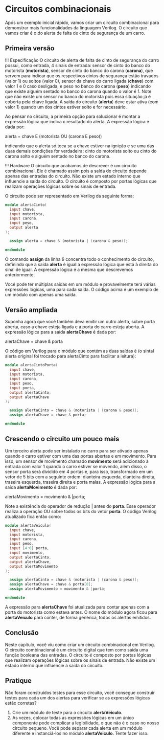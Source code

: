 # Circuitos combinacionais

Após um exemplo inicial rápido, vamos criar um circuito combinacional para demonstrar mais funcionalidades da linguagem Verilog. O circuito que vamos criar é o do alerta de falta de cinto de segurança de um carro. 

## Primeira versão

!!! Especificação
    O circuito de alerta de falta de cinto de segurança do carro possui, como entrada, 4 sinais de entrada: sensor de cinto do banco do motorista (**motorista**), sensor de cinto do banco do carona (**carona**), que servem para indicar que os respectivos cintos de segurança estão travados (valor 1) ou soltos (valor 0), sensor da chave do carro ligada (**chave**) com valor 1 e 0 caso desligada, e peso no banco do carona (**peso**) indicando que existe alguém sentado no banco do carona quando o valor é 1. Note que não existe um sensor no banco do motorista pois essa situação já é coberta pela chave ligada. A saída do circuito (**alerta**) deve estar ativa (com valor 1) quando um dos cintos estiver solto e for necessário.

Ao pensar no circuito, a primeira opção para solucionar é montar a expressão lógica que indica o resultado do alerta. A expressão lógica é dada por:

alerta = chave E (motorista OU (carona E peso))

indicando que o alerta só toca se a chave estiver na ignição e se uma das duas demais condições for verdadeira: cinto do motorista solto ou cinto do carona solto e alguém sentado no banco do carona.

!!! Hardware
    O circuito que acabamos de descrever é um circuito combinacional. Ele é chamado assim pois a saída do circuito depende apenas das entradas do circuito. Não existe um estado interno que influencie a saída do circuito. O circuito é composto por portas lógicas que realizam operações lógicas sobre os sinais de entrada.

O circuito pode ser representado em Verilog da seguinte forma:

```verilog
module alertaCinto(
  input chave,
  input motorista,
  input carona,
  input peso,
  output alerta
);

  assign alerta = chave & (motorista | (carona & peso));

endmodule
```

O comando **assign** da linha 9 concentra todo o conhecimento do circuito, definindo que a saída **alerta** é igual a expressão lógica que está à direita do sinal de igual. A expressão lógica é a mesma que descrevemos anteriormente.

Você pode ter múltiplas saídas em um módulo e provavelmente terá várias expressões lógicas, uma para cada saída. O código acima é um exemplo de um módulo com apenas uma saída.

## Versão ampliada

Suponha agora que você também deva emitir um outro alerta, sobre porta aberta, caso a chave esteja ligada e a porta do carro esteja aberta. A expressão lógica para a saída **alertaChave** é dada por:

alertaChave = chave & porta

O código em Verilog para o módulo que contém as duas saídas é (o sintal alerta original foi trocado para alertaCinto para facilitar a leitura):

```verilog
module alertaCintoPorta(
  input chave,
  input motorista,
  input carona,
  input peso,
  input porta,
  output alertaCinto,
  output alertaChave
);

  assign alertaCinto = chave & (motorista | (carona & peso));
  assign alertaChave = chave & porta;

endmodule
```

## Crescendo o circuito um pouco mais

Um terceiro alerta pode ser instalado no carro para ser ativado apenas quando o carro estiver com uma das portas abertas e em movimento. Para isso, um sensor de movimento chamado **movimento** será adicionado à entrada com valor 1 quando o carro estiver se movendo, além disso, o sensor porta será dividido em 4 portas e, para isso, transformado em um vetor de 5 bits com a seguinte ordem: dianteira esquerda, dianteira direita, traseira esquerda, traseira direita e porta malas. A expressão lógica para a saída **alertaMovimento** é dada por:

alertaMovimento = movimento & |porta;

Note a existência do operador de redução | antes do **porta**. Esse operador realiza a operação OU sobre todos os bits do vetor **porta**. O código Verilog atualizado fica então como:

```verilog
module alertaVeiculo(
  input chave,
  input motorista,
  input carona,
  input peso,
  input [4:0] porta,
  input movimento,
  output alertaCinto,
  output alertaChave,
  output alertaMovimento
);

  assign alertaCinto = chave & (motorista | (carona & peso));
  assign alertaChave = chave & porta[0];
  assign alertaMovimento = movimento & |porta;

endmodule
```

A expressão para **alertaChave** foi atualizada para contar apenas com a porta do motorista como estava antes. O nome do módulo agora ficou para **alertaVeiculo** para conter, de forma genérica, todos os alertas emitidos.

## Conclusão

Neste capítulo, você viu como criar um circuito combinacional em Verilog. O circuito combinacional é um circuito digital que tem como saída uma função booleana das entradas. O circuito é composto por portas lógicas que realizam operações lógicas sobre os sinais de entrada. Não existe um estado interno que influencie a saída do circuito.

## Pratique

Não foram construídos testes para esse circuito, você consegue construir testes para cada um dos alertas para verificar se as expressões lógicas estão corretas?

1. Crie um módulo de teste para o circuito **alertaVeiculo**.
2. As vezes, colocar todas as expressões lógicas em um único componente pode complicar a legibilidade, o que não é o caso no nosso circuito pequeno. Você pode separar cada alerta em um módulo diferente e instanciá-los no módulo **alertaVeiculo**. Tente fazer isso.

